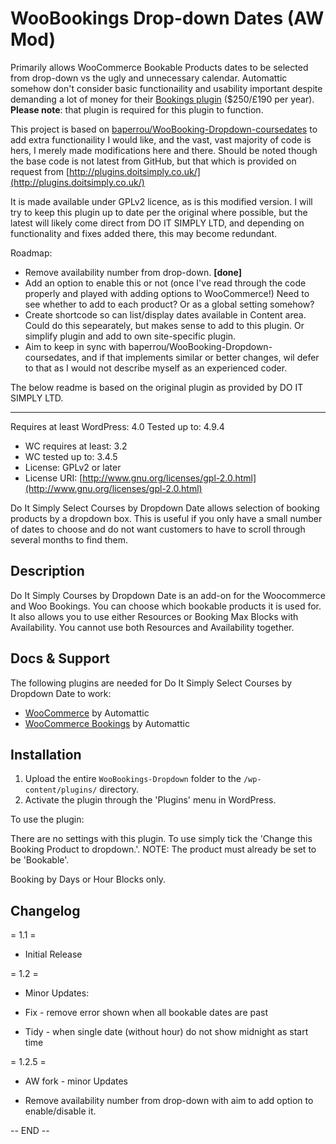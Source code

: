 # WooBookings Drop-down Dates (AW Mod)
Primarily allows WooCommerce Bookable Products dates to be selected from drop-down vs the ugly and unnecessary calendar. Automattic somehow don't consider basic functionaility and usability important despite demanding a lot of money for their [Bookings plugin](https://woocommerce.com/products/woocommerce-bookings/) ($250/£190 per year). **Please note**: that plugin is required for this plugin to function.

This project is based on [baperrou/WooBooking-Dropdown-coursedates](https://github.com/baperrou/WooBooking-Dropdown-coursedates) to add extra functionaility I would like, and the vast, vast majority of code is hers, I merely made modifications here and there. Should be noted though the base code is not latest from GitHub, but that which is provided on request from [http://plugins.doitsimply.co.uk/](http://plugins.doitsimply.co.uk/)

It is made available under GPLv2 licence, as is this modified version. I will try to keep this plugin up to date per the original where possible, but the latest will likely come direct from DO IT SIMPLY LTD, and depending on functionality and fixes added there, this may become redundant.

Roadmap:
  - Remove availability number from drop-down. **[done]**
  - Add an option to enable this or not (once I've read through the code properly and played with adding options to WooCommerce!)
    Need to see whether to add to each product? Or as a global setting somehow?
  - Create shortcode so can list/display dates available in Content area. Could do this sepearately, but makes sense to add to this plugin.
    Or simplify plugin and add to own site-specific plugin.
  - Aim to keep in sync with baperrou/WooBooking-Dropdown-coursedates, and if that implements similar or better changes, wil defer to that as I would not describe myself as an experienced coder.

The below readme is based on the original plugin as provided by DO IT SIMPLY LTD.

___

Requires at least WordPress: 4.0
Tested up to: 4.9.4
 * WC requires at least: 3.2
 * WC tested up to: 3.4.5
 * License: GPLv2 or later
 * License URI: [http://www.gnu.org/licenses/gpl-2.0.html](http://www.gnu.org/licenses/gpl-2.0.html)

Do It Simply Select Courses by Dropdown Date allows selection of booking products by a dropdown box.  This is useful if you only have a small number of dates to choose and do not want customers to have to scroll through several months to find them. 

## Description

Do It Simply  Courses by Dropdown Date is an add-on for the Woocommerce and Woo Bookings.  You can choose which bookable products it is used for.  It also allows you to use either Resources or Booking Max Blocks with Availability.  You cannot use both Resources and Availability together.

## Docs & Support

The following plugins are needed for Do It Simply Select Courses by Dropdown Date to work:

* [WooCommerce](https://woocommerce.com/) by Automattic 
* [WooCommerce Bookings](https://woocommerce.com/) by Automattic 

## Installation

1. Upload the entire `WooBookings-Dropdown` folder to the `/wp-content/plugins/` directory. 
2. Activate the plugin through the 'Plugins' menu in WordPress.

To use the plugin:

There are no settings with this plugin.  To use simply tick the 'Change this Booking Product to dropdown.'.
NOTE: The product must already be set to be 'Bookable'.

Booking by Days or Hour Blocks only.

## Changelog

= 1.1 =
* Initial Release

= 1.2 =
* Minor Updates:

* Fix - remove error shown when all bookable dates are past
* Tidy - when single date (without hour) do not show midnight as start time

= 1.2.5 =
* AW fork - minor Updates

* Remove availability number from drop-down with aim to add option to enable/disable it.

-- END --
